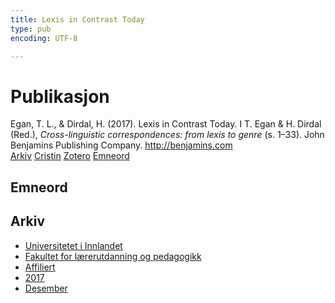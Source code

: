 ```yaml
---
title: Lexis in Contrast Today
type: pub
encoding: UTF-8

---
```

<h1>Publikasjon</h1>
<article id="csl-bib-container-Q6TCAVNX" class="csl-bib-container">
  <div class="csl-bib-body"> <div class="csl-entry">Egan, T. L., &#38; Dirdal, H. (2017). Lexis in Contrast Today. I T. Egan &#38; H. Dirdal (Red.), <i>Cross-linguistic correspondences: from lexis to genre</i> (s. 1–33). John Benjamins Publishing Company. <a href="http://benjamins.com">http://benjamins.com</a></div> </div>
  <div class="csl-bib-buttons">
    <a href="#taxonomy-article-Q6TCAVNX" alt="archive" class="csl-bib-button">Arkiv</a>
    <a href="https://app.cristin.no/results/show.jsf?id=1523002" alt="Cristin" class="csl-bib-button">Cristin</a>
    <a href="http://zotero.org/groups/5881554/items/Q6TCAVNX" alt="Zotero" class="csl-bib-button">Zotero</a>
    <a href="#keywords-article-Q6TCAVNX" alt="keywords" class="csl-bib-button">Emneord</a>
  </div>
  <div id="csl-bib-meta-container-Q6TCAVNX"></div>
</article>
<div id="csl-bib-meta-Q6TCAVNX" class="csl-bib-meta">
  <article id="keywords-article-Q6TCAVNX" class="keywords-article">
    <h1>Emneord</h1>
    
  </article>
  <article id="taxonomy-article-Q6TCAVNX" class="taxonomy-article">
    <h1>Arkiv</h1>
    <ul>
      <li><a href="{{< params subfolder >}}nn/archive/?key=3DCRN523">Universitetet i Innlandet</a></li>
      <li><a href="{{< params subfolder >}}nn/archive/?key=WYNZA47F">Fakultet for lærerutdanning og pedagogikk</a></li>
      <li><a href="{{< params subfolder >}}nn/archive/?key=2ZAN5K7T">Affiliert</a></li>
      <li><a href="{{< params subfolder >}}nn/archive/?key=6HCJH8II">2017</a></li>
      <li><a href="{{< params subfolder >}}nn/archive/?key=BEWWD2LU">Desember</a></li>
    </ul>
  </article>
</div>
